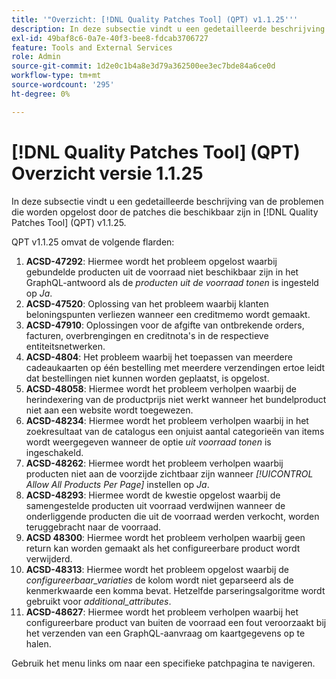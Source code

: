 ```yaml
---
title: '"Overzicht: [!DNL Quality Patches Tool] (QPT) v1.1.25'''
description: In deze subsectie vindt u een gedetailleerde beschrijving van de problemen die worden opgelost door de patches die beschikbaar zijn in [!DNL Quality Patches Tool] (QPT) v1.1.25.
exl-id: 49baf8c6-0a7e-40f3-bee8-fdcab3706727
feature: Tools and External Services
role: Admin
source-git-commit: 1d2e0c1b4a8e3d79a362500ee3ec7bde84a6ce0d
workflow-type: tm+mt
source-wordcount: '295'
ht-degree: 0%

---
```


# [!DNL Quality Patches Tool] (QPT) Overzicht versie 1.1.25

In deze subsectie vindt u een gedetailleerde beschrijving van de problemen die worden opgelost door de patches die beschikbaar zijn in [!DNL Quality Patches Tool] (QPT) v1.1.25.

QPT v1.1.25 omvat de volgende flarden:

1. **ACSD-47292**: Hiermee wordt het probleem opgelost waarbij gebundelde producten uit de voorraad niet beschikbaar zijn in het GraphQL-antwoord als de *producten uit de voorraad tonen* is ingesteld op *Ja*.
1. **ACSD-47520**: Oplossing van het probleem waarbij klanten beloningspunten verliezen wanneer een creditmemo wordt gemaakt.
1. **ACSD-47910**: Oplossingen voor de afgifte van ontbrekende orders, facturen, overbrengingen en creditnota&#39;s in de respectieve entiteitsnetwerken.
1. **ACSD-4804**: Het probleem waarbij het toepassen van meerdere cadeaukaarten op één bestelling met meerdere verzendingen ertoe leidt dat bestellingen niet kunnen worden geplaatst, is opgelost.
1. **ACSD-48058**: Hiermee wordt het probleem verholpen waarbij de herindexering van de productprijs niet werkt wanneer het bundelproduct niet aan een website wordt toegewezen.
1. **ACSD-48234**: Hiermee wordt het probleem verholpen waarbij in het zoekresultaat van de catalogus een onjuist aantal categorieën van items wordt weergegeven wanneer de optie *uit voorraad tonen* is ingeschakeld.
1. **ACSD-48262**: Hiermee wordt het probleem verholpen waarbij producten niet aan de voorzijde zichtbaar zijn wanneer *[!UICONTROL Allow All Products Per Page]* instellen op *Ja*.
1. **ACSD-48293**: Hiermee wordt de kwestie opgelost waarbij de samengestelde producten uit voorraad verdwijnen wanneer de onderliggende producten die uit de voorraad werden verkocht, worden teruggebracht naar de voorraad.
1. **ACSD 48300**: Hiermee wordt het probleem verholpen waarbij geen return kan worden gemaakt als het configureerbare product wordt verwijderd.
1. **ACSD-48313**: Hiermee wordt het probleem opgelost waarbij de *configureerbaar_variaties* de kolom wordt niet geparseerd als de kenmerkwaarde een komma bevat. Hetzelfde parseringsalgoritme wordt gebruikt voor *additional_attributes*.
1. **ACSD-48627**: Hiermee wordt het probleem verholpen waarbij het configureerbare product van buiten de voorraad een fout veroorzaakt bij het verzenden van een GraphQL-aanvraag om kaartgegevens op te halen.

Gebruik het menu links om naar een specifieke patchpagina te navigeren.
